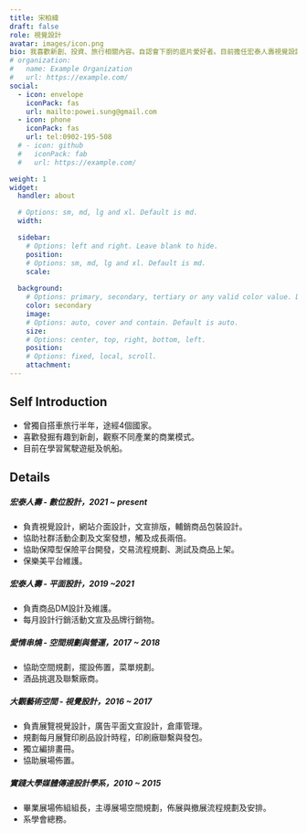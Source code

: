 ```yaml
---
title: 宋柏緯
draft: false
role: 視覺設計
avatar: images/icon.png
bio: 我喜歡新創、投資、旅行相關內容。自認會下廚的底片愛好者。目前擔任宏泰人壽視覺設計。
# organization:
#   name: Example Organization
#   url: https://example.com/
social:
  - icon: envelope
    iconPack: fas
    url: mailto:powei.sung@gmail.com
  - icon: phone
    iconPack: fas
    url: tel:0902-195-508
  # - icon: github
  #   iconPack: fab
  #   url: https://example.com/

weight: 1
widget:
  handler: about

  # Options: sm, md, lg and xl. Default is md.
  width:

  sidebar:
    # Options: left and right. Leave blank to hide.
    position:
    # Options: sm, md, lg and xl. Default is md.
    scale:
  
  background:
    # Options: primary, secondary, tertiary or any valid color value. Default is primary.
    color: secondary
    image:
    # Options: auto, cover and contain. Default is auto.
    size:
    # Options: center, top, right, bottom, left.
    position:
    # Options: fixed, local, scroll.
    attachment: 
---
```


## Self Introduction
- 曾獨自搭車旅行半年，途經4個國家。
- 喜歡發掘有趣到新創，觀察不同產業的商業模式。
- 目前在學習駕駛遊艇及帆船。
## Details  
##### 宏泰人壽 - 數位設計，2021 ~ present
- 負責視覺設計，網站介面設計，文宣排版，輔銷商品包裝設計。
- 協助社群活動企劃及文案發想，觸及成長兩倍。
- 協助保障型保險平台開發，交易流程規劃、測試及商品上架。
- 保樂美平台維護。
##### 宏泰人壽 - 平面設計，2019 ~2021
- 負責商品DM設計及維護。
- 每月設計行銷活動文宣及品牌行銷物。
##### 愛情串燒 - 空間規劃與營運，2017 ~ 2018
- 協助空間規劃，擺設佈置，菜單規劃。
- 酒品挑選及聯繫廠商。
##### 大觀藝術空間 - 視覺設計，2016 ~ 2017
- 負責展覽視覺設計，廣告平面文宣設計，倉庫管理。
- 規劃每月展覽印刷品設計時程，印刷廠聯繫與發包。
- 獨立編排畫冊。
- 協助展場佈置。
##### 實踐大學媒體傳達設計學系，2010 ~ 2015
- 畢業展場佈組組長，主導展場空間規劃，佈展與撤展流程規劃及安排。
- 系學會總務。